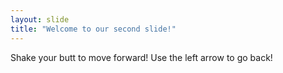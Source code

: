 ```yaml
---
layout: slide
title: "Welcome to our second slide!"
---
```

Shake your butt to move forward!
Use the left arrow to go back!
